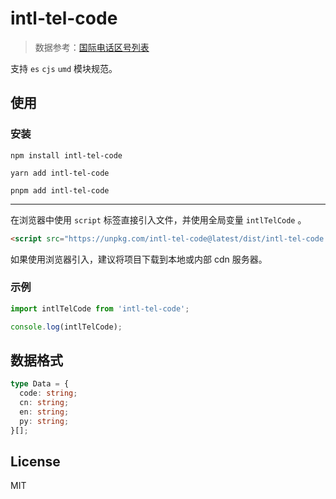# intl-tel-code

> 数据参考：[国际电话区号列表](https://zh.wikipedia.org/wiki/国际电话区号列表)

支持 `es` `cjs` `umd` 模块规范。

## 使用

### 安装

```shell
npm install intl-tel-code
```

```shell
yarn add intl-tel-code
```

```shell
pnpm add intl-tel-code
```

---

在浏览器中使用 `script` 标签直接引入文件，并使用全局变量 `intlTelCode` 。

```html
<script src="https://unpkg.com/intl-tel-code@latest/dist/intl-tel-code.umd.js"></script>
```

如果使用浏览器引入，建议将项目下载到本地或内部 cdn 服务器。

### 示例

```javascript
import intlTelCode from 'intl-tel-code';

console.log(intlTelCode);
```

## 数据格式

```typescript
type Data = {
  code: string;
  cn: string;
  en: string;
  py: string;
}[];
```

## License

MIT
